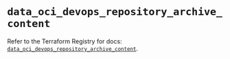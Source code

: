 # `data_oci_devops_repository_archive_content`

Refer to the Terraform Registry for docs: [`data_oci_devops_repository_archive_content`](https://registry.terraform.io/providers/oracle/oci/6.18.0/docs/data-sources/devops_repository_archive_content).
